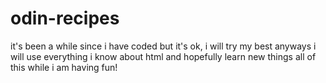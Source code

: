 # odin-recipes
it's been a while since i have coded
but it's ok, i will try my best anyways
i will use everything i know about html
and hopefully learn new things
all of this while i am having fun!